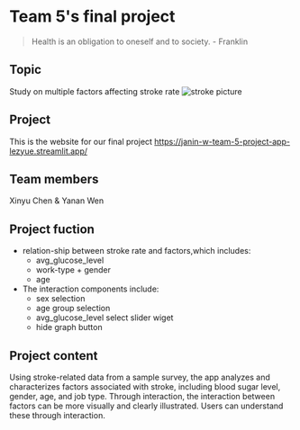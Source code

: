 # Team 5's final project 



>Health is an obligation to oneself and to society. - Franklin

## Topic
Study on multiple factors affecting stroke rate 
![stroke picture](https://th.bing.com/th/id/OIP.gzXrnR1jOhxjwtTAfxzKZAHaEK?pid=ImgDet&rs=1)

## Project
 This is the website for our final project
 https://janin-w-team-5-project-app-lezyue.streamlit.app/

## Team members
 Xinyu Chen  &  Yanan Wen

## Project fuction
- relation-ship between stroke rate and factors,which includes:
    - avg_glucose_level
    - work-type + gender
    - age
- The interaction components include:
    - sex selection
    - age group selection
    - avg_glucose_level select slider wiget
    - hide graph button



## Project content
Using stroke-related data from a sample survey, the app analyzes and characterizes factors associated with stroke, including blood sugar level, gender, age, and job type. Through interaction, the interaction between factors can be more visually and clearly illustrated. Users can understand these through interaction.